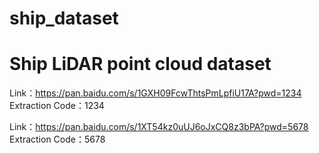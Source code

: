 # ship_dataset
# Ship LiDAR point cloud dataset


Link：https://pan.baidu.com/s/1GXH09FcwThtsPmLpfiU17A?pwd=1234 
Extraction Code：1234 

Link：https://pan.baidu.com/s/1XT54kz0uUJ6oJxCQ8z3bPA?pwd=5678 
Extraction Code：5678 




